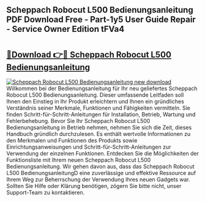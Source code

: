 ## Scheppach Robocut L500 Bedienungsanleitung PDF Download Free - Part-1y5 User Guide Repair - Service Owner Edition tFVa4

# <h2><a href="http://df3hts4.blite.top/?on=Scheppach+Robocut+L500+Bedienungsanleitung">🔗Download 👉🔴 Scheppach Robocut L500 Bedienungsanleitung</a></h2>

[![Scheppach Robocut L500 Bedienungsanleitung new download](https://i.imgur.com/lujVjoI.png)](http://df3hts4.blite.top/?on=Scheppach+Robocut+L500+Bedienungsanleitung)
Willkommen bei der Bedienungsanleitung für Ihr neu geliefertes Scheppach Robocut L500 Bedienungsanleitung. Dieser umfassende Leitfaden soll Ihnen den Einstieg in Ihr Produkt erleichtern und Ihnen ein gründliches Verständnis seiner Merkmale, Funktionen und Fähigkeiten vermitteln. Sie finden Schritt-für-Schritt-Anleitungen für Installation, Betrieb, Wartung und Fehlerbehebung. Bevor Sie Ihr Scheppach Robocut L500 Bedienungsanleitung in Betrieb nehmen, nehmen Sie sich die Zeit, dieses Handbuch gründlich durchzulesen. Es enthält wertvolle Informationen zu den Merkmalen und Funktionen des Produkts sowie Einrichtungsanweisungen und Schritt-für-Schritt-Anleitungen zur Verwendung der einzelnen Funktionen. Entdecken Sie die Möglichkeiten der Funktionsliste mit Ihrem neuen Scheppach Robocut L500 Bedienungsanleitung. Wir gehen davon aus, dass das Scheppach Robocut L500 BedienungsanleitungD eine zuverlässige und effektive Ressource auf Ihrem Weg zur Beherrschung der Verwendung Ihres neuen Gadgets war. Sollten Sie Hilfe oder Klärung benötigen, zögern Sie bitte nicht, unser Support-Team zu kontaktieren.
